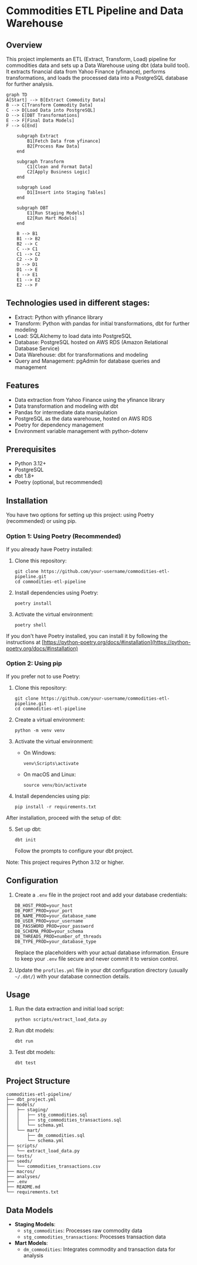 # Commodities ETL Pipeline and Data Warehouse

## Overview

This project implements an ETL (Extract, Transform, Load) pipeline for commodities data and sets up a Data Warehouse using dbt (data build tool). It extracts financial data from Yahoo Finance (yfinance), performs transformations, and loads the processed data into a PostgreSQL database for further analysis.

```mermaid
graph TD
A[Start] --> B[Extract Commodity Data]
B --> C[Transform Commodity Data]
C --> D[Load Data into PostgreSQL]
D --> E[DBT Transformations]
E --> F[Final Data Models]
F --> G[End]

    subgraph Extract
        B1[Fetch Data from yfinance]
        B2[Process Raw Data]
    end

    subgraph Transform
        C1[Clean and Format Data]
        C2[Apply Business Logic]
    end

    subgraph Load
        D1[Insert into Staging Tables]
    end

    subgraph DBT
        E1[Run Staging Models]
        E2[Run Mart Models]
    end

    B --> B1
    B1 --> B2
    B2 --> C
    C --> C1
    C1 --> C2
    C2 --> D
    D --> D1
    D1 --> E
    E --> E1
    E1 --> E2
    E2 --> F
```

## Technologies used in different stages:

- Extract: Python with yfinance library
- Transform: Python with pandas for initial transformations, dbt for further modeling
- Load: SQLAlchemy to load data into PostgreSQL
- Database: PostgreSQL hosted on AWS RDS (Amazon Relational Database Service)
- Data Warehouse: dbt for transformations and modeling
- Query and Management: pgAdmin for database queries and management

## Features

- Data extraction from Yahoo Finance using the yfinance library
- Data transformation and modeling with dbt
- Pandas for intermediate data manipulation
- PostgreSQL as the data warehouse, hosted on AWS RDS
- Poetry for dependency management
- Environment variable management with python-dotenv

## Prerequisites

- Python 3.12+
- PostgreSQL
- dbt 1.8+
- Poetry (optional, but recommended)

## Installation

You have two options for setting up this project: using Poetry (recommended) or using pip.

### Option 1: Using Poetry (Recommended)

If you already have Poetry installed:

1. Clone this repository:

   ```
   git clone https://github.com/your-username/commodities-etl-pipeline.git
   cd commodities-etl-pipeline
   ```

2. Install dependencies using Poetry:

   ```
   poetry install
   ```

3. Activate the virtual environment:
   ```
   poetry shell
   ```

If you don't have Poetry installed, you can install it by following the instructions at [https://python-poetry.org/docs/#installation](https://python-poetry.org/docs/#installation)

### Option 2: Using pip

If you prefer not to use Poetry:

1. Clone this repository:

   ```
   git clone https://github.com/your-username/commodities-etl-pipeline.git
   cd commodities-etl-pipeline
   ```

2. Create a virtual environment:

   ```
   python -m venv venv
   ```

3. Activate the virtual environment:

   - On Windows:
     ```
     venv\Scripts\activate
     ```
   - On macOS and Linux:
     ```
     source venv/bin/activate
     ```

4. Install dependencies using pip:
   ```
   pip install -r requirements.txt
   ```

After installation, proceed with the setup of dbt:

5. Set up dbt:
   ```
   dbt init
   ```
   Follow the prompts to configure your dbt project.

Note: This project requires Python 3.12 or higher.

## Configuration

1. Create a `.env` file in the project root and add your database credentials:

   ```
   DB_HOST_PROD=your_host
   DB_PORT_PROD=your_port
   DB_NAME_PROD=your_database_name
   DB_USER_PROD=your_username
   DB_PASSWORD_PROD=your_password
   DB_SCHEMA_PROD=your_schema
   DB_THREADS_PROD=number_of_threads
   DB_TYPE_PROD=your_database_type
   ```

   Replace the placeholders with your actual database information. Ensure to keep your `.env` file secure and never commit it to version control.

2. Update the `profiles.yml` file in your dbt configuration directory (usually `~/.dbt/`) with your database connection details.

## Usage

1. Run the data extraction and initial load script:

   ```
   python scripts/extract_load_data.py
   ```

2. Run dbt models:

   ```
   dbt run
   ```

3. Test dbt models:
   ```
   dbt test
   ```

## Project Structure

```
commodities-etl-pipeline/
├── dbt_project.yml
├── models/
│   ├── staging/
│   │   ├── stg_commodities.sql
│   │   ├── stg_commodities_transactions.sql
│   │   └── schema.yml
│   └── mart/
│       ├── dm_commodities.sql
│       └── schema.yml
├── scripts/
│   └── extract_load_data.py
├── tests/
├── seeds/
│   └── commodities_transactions.csv
├── macros/
├── analyses/
├── .env
├── README.md
└── requirements.txt
```

## Data Models

- **Staging Models**:
  - `stg_commodities`: Processes raw commodity data
  - `stg_commodities_transactions`: Processes transaction data
- **Mart Models**:
  - `dm_commodities`: Integrates commodity and transaction data for analysis
